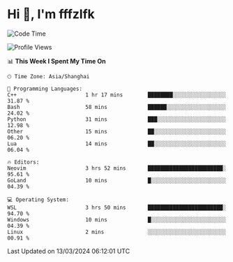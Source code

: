 # Hi 👋, I'm fffzlfk

<!--START_SECTION:waka-->
![Code Time](http://img.shields.io/badge/Code%20Time-675%20hrs%2048%20mins-blue)

![Profile Views](http://img.shields.io/badge/Profile%20Views-0-blue)

📊 **This Week I Spent My Time On** 

```text
🕑︎ Time Zone: Asia/Shanghai

💬 Programming Languages: 
C++                      1 hr 17 mins        ████████░░░░░░░░░░░░░░░░░   31.87 % 
Bash                     58 mins             ██████░░░░░░░░░░░░░░░░░░░   24.02 % 
Python                   31 mins             ███░░░░░░░░░░░░░░░░░░░░░░   12.98 % 
Other                    15 mins             ██░░░░░░░░░░░░░░░░░░░░░░░   06.20 % 
Lua                      14 mins             ██░░░░░░░░░░░░░░░░░░░░░░░   06.04 % 

🔥 Editors: 
Neovim                   3 hrs 52 mins       ████████████████████████░   95.61 % 
GoLand                   10 mins             █░░░░░░░░░░░░░░░░░░░░░░░░   04.39 % 

💻 Operating System: 
WSL                      3 hrs 50 mins       ████████████████████████░   94.70 % 
Windows                  10 mins             █░░░░░░░░░░░░░░░░░░░░░░░░   04.39 % 
Linux                    2 mins              ░░░░░░░░░░░░░░░░░░░░░░░░░   00.91 % 
```


 Last Updated on 13/03/2024 06:12:01 UTC
<!--END_SECTION:waka-->
